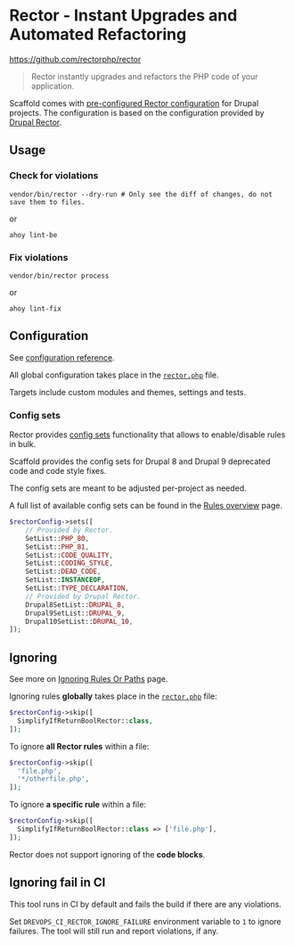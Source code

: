 # Rector - Instant Upgrades and Automated Refactoring

https://github.com/rectorphp/rector

> Rector instantly upgrades and refactors the PHP code of your application.

Scaffold comes with [pre-configured Rector configuration](../../../../rector.php)
for Drupal projects. The configuration is based on
the configuration provided
by [Drupal Rector](https://github.com/palantirnet/drupal-rector).

## Usage

### Check for violations

```shell
vendor/bin/rector --dry-run # Only see the diff of changes, do not save them to files.
```
or
```shell
ahoy lint-be
```

### Fix violations

```shell
vendor/bin/rector process
```
or
```shell
ahoy lint-fix
```

## Configuration

See [configuration reference](https://getrector.com/documentation).

All global configuration takes place in
the [`rector.php`](../../../../rector.php)
file.

Targets include custom modules and themes, settings and tests.

### Config sets

Rector provides [config sets](https://getrector.com/documentation/set-lists)
functionality that allows to enable/disable rules in bulk.

Scaffold provides the config sets for Drupal 8 and Drupal 9 deprecated code and
code style fixes.

The config sets are meant to be adjusted per-project as needed.

A full list of available config sets can be found in
the [Rules overview](https://getrector.com/documentation/rules-overview) page.

```php
$rectorConfig->sets([
    // Provided by Rector.
    SetList::PHP_80,
    SetList::PHP_81,
    SetList::CODE_QUALITY,
    SetList::CODING_STYLE,
    SetList::DEAD_CODE,
    SetList::INSTANCEOF,
    SetList::TYPE_DECLARATION,
    // Provided by Drupal Rector.
    Drupal8SetList::DRUPAL_8,
    Drupal9SetList::DRUPAL_9,
    Drupal10SetList::DRUPAL_10,
]);
```

## Ignoring

See more
on [Ignoring Rules Or Paths](https://getrector.com/documentation/ignoring-rules-or-paths)
page.

Ignoring rules **globally** takes place in
the [`rector.php`](../../../../rector.php) file:

```php
$rectorConfig->skip([
  SimplifyIfReturnBoolRector::class,
]);
```

To ignore **all Rector rules** within a file:
```php
$rectorConfig->skip([
  'file.php',
  '*/otherfile.php',
]);
```

To ignore **a specific rule** within a file:
```php
$rectorConfig->skip([
  SimplifyIfReturnBoolRector::class => ['file.php'],
]);
```

Rector does not support ignoring of the **code blocks**.

## Ignoring fail in CI

This tool runs in CI by default and fails the build if there are any violations.

Set `DREVOPS_CI_RECTOR_IGNORE_FAILURE` environment variable to `1` to ignore
failures. The tool will still run and report violations, if any.
